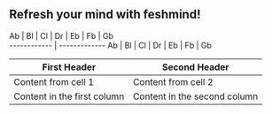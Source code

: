 ## Refresh your mind with feshmind!  

Ab | Bl | Сl | Dr | Eb | Fb | Gb  
------------ | -------------
Ab | Bl | Сl | Dr | Eb | Fb | Gb  


First Header | Second Header
------------ | -------------
Content from cell 1 | Content from cell 2
Content in the first column | Content in the second column
